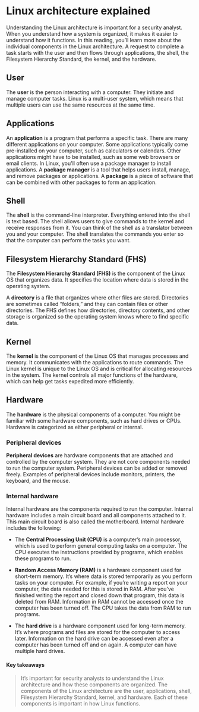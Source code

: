 # Linux architecture explained
Understanding the Linux architecture is important for a security analyst. When you understand how a system is organized, it makes it easier to understand how it functions. In this reading, you’ll learn more about the individual components in the Linux architecture. A request to complete a task starts with the user and then flows through applications, the shell, the Filesystem Hierarchy Standard, the kernel, and the hardware.

## User
The **user** is the person interacting with a computer. They initiate and manage computer tasks. Linux is a multi-user system, which means that multiple users can use the same resources at the same time.

## Applications
An **application** is a program that performs a specific task. There are many different applications on your computer. Some applications typically come pre-installed on your computer, such as calculators or calendars. Other applications might have to be installed, such as some web browsers or email clients. In Linux, you'll often use a package manager to install applications. A **package manager** is a tool that helps users install, manage, and remove packages or applications. A **package** is a piece of software that can be combined with other packages to form an application.

## Shell
The **shell** is the command-line interpreter. Everything entered into the shell is text based. The shell allows users to give commands to the kernel and receive responses from it. You can think of the shell as a translator between you and your computer. The shell translates the commands you enter so that the computer can perform the tasks you want.

## Filesystem Hierarchy Standard (FHS)
The **Filesystem Hierarchy Standard (FHS)** is the component of the Linux OS that organizes data. It specifies the location where data is stored in the operating system. 

A **directory** is a file that organizes where other files are stored. Directories are sometimes called “folders,” and they can contain files or other directories. The FHS defines how directories, directory contents, and other storage is organized so the operating system knows where to find specific data. 

## Kernel
The **kernel** is the component of the Linux OS that manages processes and memory. It communicates with the applications to route commands. The Linux kernel is unique to the Linux OS and is critical for allocating resources in the system. The kernel controls all major functions of the hardware, which can help get tasks expedited more efficiently.

## Hardware
The **hardware** is the physical components of a computer. You might be familiar with some hardware components, such as hard drives or CPUs. Hardware is categorized as either peripheral or internal.

### Peripheral devices
**Peripheral devices** are hardware components that are attached and controlled by the computer system. They are not core components needed to run the computer system. Peripheral devices can be added or removed freely. Examples of peripheral devices include monitors, printers, the keyboard, and the mouse.

### Internal hardware
Internal hardware are the components required to run the computer. Internal hardware includes a main circuit board and all components attached to it. This main circuit board is also called the motherboard. Internal hardware includes the following: 

- The **Central Processing Unit (CPU)** is a computer’s main processor, which is used to perform general computing tasks on a computer. The CPU executes the instructions provided by programs, which enables these programs to run. 

- **Random Access Memory (RAM)** is a hardware component used for short-term memory. It’s where data is stored temporarily as you perform tasks on your computer. For example, if you’re writing a report on your computer, the data needed for this is stored in RAM. After you’ve finished writing the report and closed down that program, this data is deleted from RAM. Information in RAM cannot be accessed once the computer has been turned off. The CPU takes the data from RAM to run programs. 

- The **hard drive** is a hardware component used for long-term memory. It’s where programs and files are stored for the computer to access later. Information on the hard drive can be accessed even after a computer has been turned off and on again. A computer can have multiple hard drives.

#### Key takeaways
> It’s important for security analysts to understand the Linux architecture and how these components are organized. The components of the Linux architecture are the user, applications, shell, Filesystem Hierarchy Standard, kernel, and hardware. Each of these components is important in how Linux functions.
